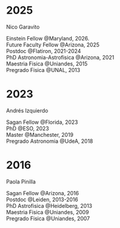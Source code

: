# 2025  

Nico Garavito   

Einstein Fellow @Maryland, 2026.  
Future Faculty Fellow @Arizona, 2025  
Postdoc @Flatiron, 2021-2024  
PhD Astronomia-Astrofisica @Arizona, 2021  
Maestria Fisica @Uniandes, 2015  
Pregrado Fisica @UNAL, 2013  

# 2023

Andrés Izquierdo  

Sagan Fellow @Florida, 2023  
PhD @ESO, 2023  
Master @Manchester, 2019  
Pregrado Astronomia @UdeA, 2018  

# 2016

Paola Pinilla 

Sagan Fellow @Arizona, 2016  
Postdoc @Leiden, 2013-2016  
PhD Astrofisica @Heidelberg, 2013   
Maestria Fisica @Uniandes, 2009  
Pregrado Fisica @Uniandes, 2007  
